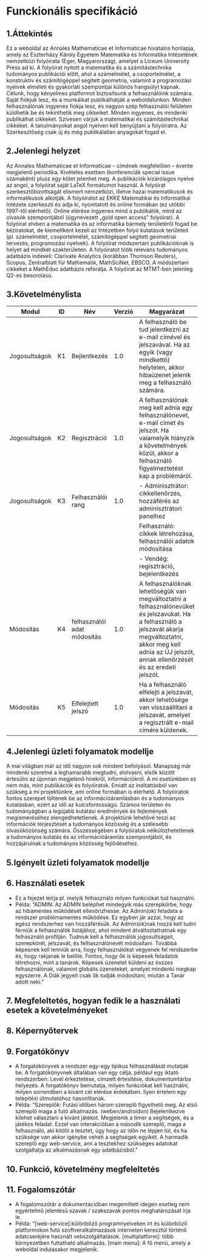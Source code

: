 # Funckionális specifikáció

## 1.Áttekintés
Ez a weboldal az Annales Mathematicae et Informaticae hivatalos honlapja, amely az Eszterházy Károly Egyetem Matematika és Informatika Intézetének nemzetközi folyóirata (Eger, Magyarország), amelyet a Líceum University Press ad ki. A folyóirat nyitott a matematika és a számítástechnika tudományos publikációi előtt, ahol a számelmélet, a csoportelmélet, a konstruktív és számítógéppel segített geometria, valamint a programozási nyelvek elméleti és gyakorlati szempontjai különös hangsúlyt kapnak. Célunk, hogy kényelmes platformot biztosítsunk a felhasználóink számára. Saját fiókjuk lesz, és a munkáikat publikálhatják a weboldalunkon. Minden felhasználónak ingyenes fiókja lesz, és nagyon szép felhasználói felületen küldhetik be és tekinthetik meg cikkeiket. Minden ingyenes, és mindenki publikálhat cikkeket. Szívesen várjuk a matematikai és számítástechnikai cikkeket. A tanulmányokat angol nyelven kell benyújtani a folyóiratra. Az Szerkesztőség csak új és még publikálatlan anyagokat fogad el.

## 2.Jelenlegi helyzet  

Az Annales Mathematicae et Informaticae – címének megfelelően – évente megjelenő periodika. Kivételes esetben (konferenciák special issue számaként) plusz egy kötet jelenhet meg. A publikációk kizárólagos nyelve az angol, a folyóirat saját LaTeX formátumot használ. A folyóirat szerkesztőbizottságát elismert nemzetközi, illetve hazai matematikusok és informatikusok alkotják. A folyóiratot az EKKE Matematikai és Informatikai Intézete szerkeszti és adja ki, nyomtatott és online formában (ez utóbbi 1997-től elérhető). Online elérése ingyenes mind a publikálók, mind az olvasók szempontjából (úgynevezett „gold open access" folyóirat). A folyóirat elvben a matematika és az informatika bármely területéről fogad be kéziratokat, de kiemeltként kezeli az Intézetben folyó kutatások területeit (pl. számelmélet, csoportelmélet, számítógéppel segített geometriai tervezés, programozási nyelvek). A folyóirat módszertani publikációknak is helyet ad mindkét szakterületen. A folyóiratot több releváns tudományos adatbázis indexeli: Clarivate Analytics (korábban Thomson Reuters), Scopus, Zentralblatt für Mathematik, MathSciNet, EBSCO. A módszertani cikkeket a MathEduc adatbázis referálja. A folyóirat az MTMT-ben jelenleg Q2-es besorolású.

## 3.Követelménylista
| Modul  | ID  | Név |  Verzió | Magyarázat |
|---|---|---|---|---|
| Jogosultságok  | K1  | Bejlentkezés | 1.0  | A felhasználó be tud jelentkezni az e-mail címével és jelszavával. Ha az egyik (vagy mindkettő) helytelen, akkor hibaüzenet jelenik meg a felhasználó számára.  |
| Jogosultságok | K2 | Regisztráció |  1.0 | A felhasználónak meg kell adnia egy felhasználónevet, e-mail címet és jelszót. Ha valamelyik hiányzik a követelmények közül, akkor a felhasználó figyelmeztetést kap a problémáról. |
| Jogosultságok | K3 | Felhasználói rang |  1.0 | - Adminisztrátor: cikkellenőrzés, hozzáférés az adminisztrátori panelhez<br> |
| | | | |  Felhasználó: cikkek létrehozása, felhasználói adatok módosítása<br> |
| | | | | - Vendég: regisztráció, bejelentkezés |
| Módosítás | K4 | felhasználói adat módosítás |  1.0 | A felhasználóknak lehetőségük van megváltoztatni a felhasználónevüket és jelszavukat. Ha a felhasználó a jelszavát akarja megváltoztatni, akkor meg kell adnia az ÚJ jelszót, annak ellenőrzését és az eredeti jelszót. |
| Módosítás | K5 | Elfelejtett jelszó |  1.0 | Ha a felhasználó elfelejti a jelszavát, akkor lehetősége van visszaállítani a jelszavát, amelyet a regisztrált e-mail címére küldenek. |


## 4.Jelenlegi üzleti folyamatok modellje
A mai világban már az idő nagyon sok mindent befolyásol. Manapság már mindenki szeretné a leghamarabb megtudni, elolvasni, elsők között értesülni az újonnan megjelenő hírekről, információkról. A mi esetünkben ez nem más, mint publikációk és folyóiratok. Emiatt az indítattásból van szükség a mi projektünkre, ami online formában is elérhető. A folyóiratok fontos szerepet töltenek be az információáramlásban és a tudományos kutatásban, ezért az idő az kulcsfontosságú. Számos területen és tudományágban a legújabb kutatási eredmények és fejlemények megismeréséhez elengedhetetlenek. A projektünk lehetővé teszi az információk terjesztését a tudományos közösség és a szélesebb olvasóközönség számára. Összességében a folyóiratok nélkülözhetetlenek a tudományos kutatás és az információáramlás szempontjából, és hozzájárulnak a tudományos közösség fejlődéséhez.


## 5.Igényelt üzleti folyamatok modellje



## 6. Használati esetek
- Ez a fejezet leírja pl. melyik felhasználó milyen funkciókat tud használni. 
- Példa: “ADMIN: Az ADMIN beléphet mindegyik más szerepkörbe, hogy az hibamentes működését ellenőrizhesse. Az Admin(ok) feladata a rendszer problémamentes működése. Ez egyben jár azzal, hogy az egész rendszerhez van hozzáférésük. Az Admin(ok)nak hozzá kell tudni férniük a felhasználók listájához, ahol mindent átváltoztathatnak egy felhasználó profilján. Tudniuk kell a felhasználók jogosultságait, szerepkörét, jelszavát, és felhasználónevét módosítani. Továbbá képesnek kell lenniük arra, hogy felhasználókat vegyenek fel rendszerbe és, hogy rakjanak le belőle. Fontos, hogy ők is képesek feladatok létrehozni, mint a tanárok. Képesek üzenetet küldeni az összes felhasználónak, valamint globális üzeneteket, amelyet mindenki megkap egyszerre. A Diák jegyeit csak ők tudják módosítani, miután a Tanár adott neki.”


## 7. Megfeleltetés, hogyan fedik le a használati esetek a követelményeket



## 8. Képernyőtervek



## 9. Forgatókönyv
- A forgatókönyvek a rendszer egy-egy tipikus felhasználását mutatják be. A forgatókönyvnek általában van egy célja, például egy iktató rendszerben: Levél érkeztetése, címzett értesítése, dokumentumtárba helyezés. A forgatókönyv bemutatja, milyen funkciókat kell használni, milyen sorrendben a kívánt cél elérése érdekében. Ilyen értelem egy telepítési útmutatóhoz hasonlítanak.
- Példa: “Szereplők: Futási időben három szereplő figyelhető meg. Az első szereplő maga a futó alkalmazás. (weben/androidon) Bejelentkezve kilehet választani a kívánt játékot. Megjelenik a timer a segítségek, és a játékos feladat. Ezzel van interakcióban a második szereplő, maga a felhasználó, aki kitölti a tesztet, úgy hogy az időn ne lépjen túl, és ha szüksége van akkor igénybe veheti a segítségek egyikét. A harmadik szereplő egy web-service, ami a tesztekhez szükséges adatokat szolgáltatja az alkalmazásnak egy adatbázisból.”


## 10. Funkció, követelmény megfeleltetés



## 11. Fogalomszótár

- A fogalomszótár a dokumentációban megemlített idegen esetleg
nem egyértelmű jelentésű szavak / szakszavak pontos
meghatározását írja le.
- Példa: “[web-service]:különböző programnyelveken írt és különböző
platformokon futó szoftveralkalmazások interneten keresztül történő
adatcseréjére használt vebszolgáltatások.
[multiplatform]: több környezetben futtatható alkalmazás.
[main menu]: A fő menü, amely a weboldal indulásakor megjelenik.
